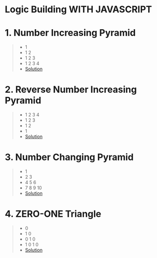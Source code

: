 # Logic Building WITH JAVASCRIPT

# 1. Number Increasing Pyramid
> - 1
> - 1 2
> - 1 2 3
> - 1 2 3 4
> - [Solution](https://github.com/CodesOfSachin/Logic-Pattern/blob/main/numberIncreasingPyramid.js)

# 2. Reverse Number Increasing Pyramid
> - 1 2 3 4
> - 1 2 3
> - 1 2
> - 1
> - [Solution](https://github.com/CodesOfSachin/Logic-Pattern/blob/main/numberIncreasingReversePyramid.js)

# 3. Number Changing Pyramid
> - 1 
> - 2 3
> - 4 5 6 
> - 7 8 9 10
> - [Solution](https://github.com/CodesOfSachin/Logic-Pattern/blob/main/numberChangingPyramid.js)

# 4. ZERO-ONE Triangle
> - 0 
> - 1 0
> - 0 1 0 
> - 1 0 1 0
> - [Solution](https://github.com/CodesOfSachin/Logic-Pattern/blob/main/Zero-OneTriangle.js)